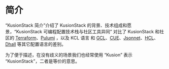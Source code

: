 # 简介

“KusionStack 简介”介绍了 KusionStack 的背景、技术组成和愿景，“KusionStack 可编程配置技术栈与社区工具异同” 对比了 KusionStack 和社区的 [Terraform](https://www.terraform.io/)、[Pulumi](https://www.pulumi.com/) ，以及 KCL 语言 和 [GCL](http://gcl.readthedocs.org)、[CUE](https://cuelang.org)、[Jsonnet](https://jsonnet.org)、[HCL](https://github.com/hashicorp/hcl)、[Dhall](https://dhall-lang.org) 等其它配置语言的差别。

为了便于描述，在没有歧义的场景我们也经常使用 “Kusion” 表示 “KusionStack”，二者是等价的意思。
